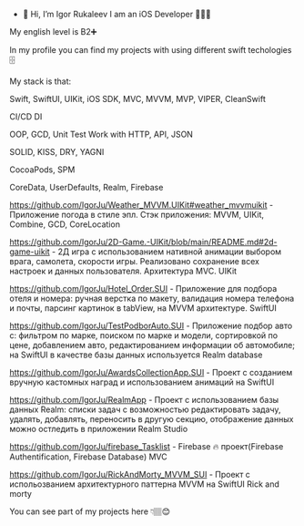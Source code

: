 - 👋 Hi, I’m Igor Rukaleev
I am an iOS Developer 👨🏽‍💻


My english level is B2➕


In my profile you can find my projects with using different swift techologies 🗄



My stack is that:


Swift,
SwiftUI, UIKit, iOS SDK,
MVC, MVVM, MVP, VIPER, CleanSwift



CI/CD
DI



OOP, GCD, Unit Test
Work with HTTP, API, JSON

SOLID, KISS, DRY, YAGNI

CocoaPods, SPM
 
CoreData, UserDefaults, Realm, Firebase

https://github.com/IgorJu/Weather_MVVM.UIKit#weather_mvvmuikit - Приложение погода в стиле эпл. Стэк приложения: MVVM, UIKit, Combine, GCD, CoreLocation



https://github.com/IgorJu/2D-Game.-UIKit/blob/main/README.md#2d-game-uikit - 2Д игра с использованием нативной анимации выбором врага, самолета, скорости игры. Реализовано сохранение всех настроек и данных пользователя. Архитектура MVC. UIKit


https://github.com/IgorJu/Hotel_Order.SUI - Приложение для подбора отеля и номера: ручная верстка по макету, валидация номера телефона и почты, парсинг картинок в tabView, на MVVM архитектуре. SwiftUI

https://github.com/IgorJu/TestPodborAuto.SUI - Приложение подбор авто с: фильтром по марке, поиском по марке и модели, сортировкой по цене, добавлением авто, редактированием информации об автомобиле; на SwiftUI в качестве базы данных используется Realm database




https://github.com/IgorJu/AwardsCollectionApp.SUI - Проект с созданием вручную кастомных наград и использованием анимаций на SwiftUI

 

https://github.com/IgorJu/RealmApp - Проект с использованием базы данных Realm: списки задач с возможностью редактировать задачу, удалять, добавлять, переносить в другую секцию, отображение данных можно остледить в приложении Realm Studio


https://github.com/IgorJu/firebase_Tasklist - Firebase 🔥 проект(Firebase Authentification, Firebase Database) MVC  

https://github.com/IgorJu/RickAndMorty_MVVM_SUI - Проект с испольозванием архитектурного паттерна MVVM на SwiftUI Rick and morty


You can see part of my projects here 👇🏽😊
 

<!---
IgorJu/IgorJu is a ✨ special ✨ repository because its `README.md` (this file) appears on your GitHub profile.
You can click the Preview link to take a look at your changes.
--->
